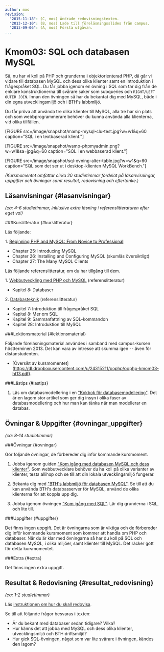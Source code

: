 ```yaml
---
author: mos
revision:
  "2015-11-18": (C, mos) Ändrade redovisningstexten.
  "2013-12-10": (B, mos) Lade till föreläsningsslides från campus.
  "2013-09-06": (A, mos) Första utgåvan.
...
```

Kmom03: SQL och databasen MySQL
==================================

Så, nu har vi koll på PHP och grunderna i objektorienterad PHP, då går vi vidare till databasen MySQL och dess olika klienter samt en introduktion i frågespråket SQL. Du får jobba igenom en övning i SQL som tar dig från de enklare konstruktionerna till svårare saker som subqueries och `RIGHT/LEFT OUTER JOIN`. Innan den övningen så har du bekantat dig med MySQL, både i din egna utvecklingsmiljö och i BTH's labbmiljö.

Du får pröva att använda tre olika klienter till MySQL, alla tre har sin plats och som webbprogrammerare behöver du kunna använda alla klienterna, vid olika tillfällen.

[FIGURE src=/image/snapshot/mamp-mysql-clu-test.jpg?w=w1&q=60 caption="SQL i en textbaserad klient."]

[FIGURE src=/image/snapshot/wamp-phpmyadmin.png?w=w1&sa=jpg&q=60 caption="SQL i en webbaserad klient."]

[FIGURE src=/image/snapshot/sql-ovning-alter-table.jpg?w=w1&q=60 caption="SQL som det ser ut i desktop-klienten MySQL WorkBench."]

*(Kursmomentet omfattar cirka 20 studietimmar fördelat på läsanvisningar, uppgifter och övningar samt resultat, redovisning och eftertanke.)*



Läsanvisningar  {#lasanvisningar}
---------------------------------

*(ca: 4-6 studietimmar, inklusive extra läsning i referenslitteraturen efter eget val)*



###Kurslitteratur  {#kurslitteratur}

Läs följande:

1\. [Beginning PHP and MySQL: From Novice to Professional](kunskap/boken-beginning-php-and-mysql-from-novice-to-professional)

* Chapter 25: Introducing MySQL
* Chapter 26: Installing and Configuring MySQL (skumläs översiktligt)
* Chapter 27: The Many MySQL Clients


Läs följande referenslitteratur, om du har tillgång till dem.

1\. [Webbutveckling med PHP och MySQL](kunskap/boken-webbutveckling-med-php-och-mysql) (referenslitteratur)

* Kapitel 8: Databaser


2\. [Databasteknik](kunskap/boken-databasteknik) (referenslitteratur)

* Kapitel 7: Introduktion till frågespråket SQL
* Kapitel 8: Mer om SQL
* Kapitel 9: Sammanfattning av SQL-kommandon
* Kapitel 28: Introduktion till MySQL



###Lektionsmaterial  {#lektionsmaterial}

Följande föreläsningsmaterial användes i samband med campus-kursen höstterminen 2013. Det kan vara av intresse att skumma igen -- även för distanstudenten.

* [Översikt av kursmomentet](<a href='https://dl.dropboxusercontent.com/u/24315211/oophp/oophp-kmom03-ht13.pdf'>https://dl.dropboxusercontent.com/u/24315211/oophp/oophp-kmom03-ht13.pdf</a>).



###Lästips {#lastips}

1. Läs om databasmodellering i en ["Kokbok för databasemodellering"](kunskap/kokbok-for-databasmodellering). Det är en lagom stor artikel som ger dig insyn i olika faser av databasmodellering och hur man kan tänka när man modellerar en databas.



Övningar & Uppgifter  {#ovningar_uppgifter}
-------------------------------------------

*(ca: 8-14 studietimmar)*


###Övningar {#ovningar}

Gör följande övningar, de förbereder dig inför kommande kursmoment.

1. Jobba igenom guiden ["Kom igång med databasen MySQL och dess klienter"](kunskap/kom-igang-med-databasen-mysql-och-dess-klienter). Som webbutvecklare behöver du ha koll på olika varianter av klienter, testa allihop och se till att din lokala utvecklingsmiljö fungerar.

1. Bekanta dig med ["BTH's labbmiljö för databasen MySQL"](kunskap/bth-s-labbmiljo-for-databasen-mysql). Se till att du kan använda BTH's databasserver för MySQL, använd de olika klienterna för att koppla upp dig.

1. Jobba igenom övningen ["Kom igång med SQL"](uppgift/kom-igang-med-sql). Lär dig grunderna i SQL, och lite till.



###Uppgifter {#uppgifter}

Det finns ingen uppgift. Det är övningarna som är viktiga och de förbereder dig inför kommande kursmoment som kommer att handla om PHP och databaser. När du är klar med övningarna så har du koll på SQL och databasen MySQL, i olika miljöer, samt klienter till MySQL. Det räcker gott för detta kursmomentet.



###Extra {#extra}

Det finns ingen extra uppgift.



Resultat & Redovisning  {#resultat_redovisning}
-----------------------------------------------

*(ca: 1-2 studietimmar)*

Läs [instruktionen om hur du skall redovisa](oophp/redovisa).

Se till att följande frågor besvaras i texten:

* Är du bekant med databaser sedan tidigare? Vilka?
* Hur känns det att jobba med MySQL och dess olika klienter, utvecklingsmiljö och BTH driftsmiljö?
* Hur gick SQL-övningen, något som var lite svårare i övningen, kändes den lagom?





